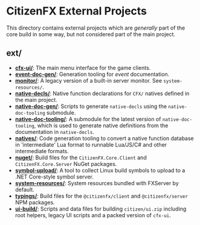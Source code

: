 # CitizenFX External Projects

This directory contains external projects which are _generally_ part of the core build in some way, but not considered
part of the main project.

## ext/
* [**cfx-ui/**](./cfx-ui): The main menu interface for the game clients.
* [**event-doc-gen/**](./event-doc-gen): Generation tooling for _event_ documentation.
* [**monitor/**](./monitor): A legacy version of a built-in server monitor. See `system-resources/`.
* [**native-decls/**](./native-decls): Native function declarations for `CFX/` natives defined in the main project.
* [**native-doc-gen/**](./native-doc-gen): Scripts to generate `native-decls` using the `native-doc-tooling` submodule.
* [**native-doc-tooling/**](./native-doc-tooling): A submodule for the latest version of `native-doc-tooling`, which is used to generate native definitions from the documentation in `native-decls`.
* [**natives/**](./natives): Code generation tooling to convert a native function database in 'intermediate' Lua format to runnable Lua/JS/C# and other intermediate formats.
* [**nuget/**](./nuget): Build files for the `CitizenFX.Core.Client` and `CitizenFX.Core.Server` NuGet packages.
* [**symbol-upload/**](./symbol-upload): A tool to collect Linux build symbols to upload to a .NET Core-style symbol server.
* [**system-resources/**](./system-resources): System resources bundled with FXServer by default.
* [**typings/**](./typings): Build files for the `@citizenfx/client` and `@citizenfx/server` NPM packages.
* [**ui-build/**](./ui-build): Scripts and data files for building `citizen/ui.zip` including root helpers, legacy UI scripts and a packed version of `cfx-ui`.
